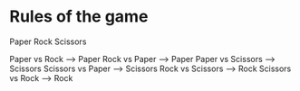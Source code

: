 # Rules of the game #

Paper 
Rock
Scissors 

Paper vs Rock --> Paper
Rock vs Paper --> Paper
Paper vs Scissors --> Scissors
Scissors vs Paper --> Scissors
Rock vs Scissors --> Rock
Scissors vs Rock --> Rock